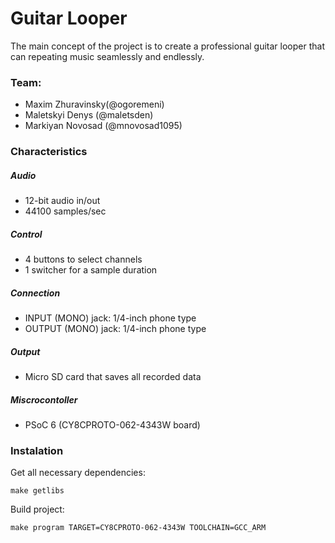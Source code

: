 # Guitar Looper 

The main concept of the project is to create a professional guitar looper that can repeating music seamlessly and endlessly.

### Team:

* Maxim Zhuravinsky(@ogoremeni)
* Maletskyi Denys (@maletsden)
* Markiyan Novosad (@mnovosad1095)


### Characteristics

##### Audio

- 12-bit audio in/out
- 44100 samples/sec

##### Control

- 4 buttons to select channels
- 1 switcher for a sample duration

##### Connection

- INPUT (MONO) jack: 1/4-inch phone type
- OUTPUT (MONO) jack: 1/4-inch phone type

##### Output

- Micro SD card that saves all recorded data

##### Miscrocontoller

-  PSoC 6 (CY8CPROTO-062-4343W board)



### Instalation

Get all necessary dependencies:
```{sh}
make getlibs
```

Build project:
```{sh}
make program TARGET=CY8CPROTO-062-4343W TOOLCHAIN=GCC_ARM
```
